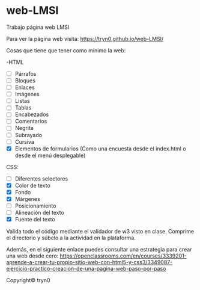 # web-LMSI
Trabajo página web LMSI

Para ver la página web visita: https://tryn0.github.io/web-LMSI/

Cosas que tiene que tener como mínimo la web:

-HTML

- [ ] Párrafos
- [ ] Bloques
- [ ] Enlaces
- [ ] Imágenes
- [ ] Listas
- [ ] Tablas
- [ ] Encabezados
- [ ] Comentarios
- [ ] Negrita
- [ ] Subrayado
- [ ] Cursiva
- [x] Elementos de formularios (Como una encuesta desde el index.html o desde el menú desplegable)

CSS:

- [ ] Diferentes selectores
- [x] Color de texto
- [x] Fondo
- [x] Márgenes
- [ ] Posicionamiento
- [ ] Alineación del texto
- [x] Fuente del texto

Valida todo el código mediante el validador de w3 visto en clase.
Comprime el directorio y súbelo a la actividad en la plataforma.

Además, en el siguiente enlace puedes consultar una estrategia para crear una web desde cero:
https://openclassrooms.com/en/courses/3339201-aprende-a-crear-tu-propio-sitio-web-con-html5-y-css3/3349087-ejercicio-practico-creacion-de-una-pagina-web-paso-por-paso



Copyright© tryn0